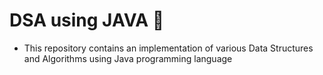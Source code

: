 # DSA using JAVA 🌟
- This repository contains an implementation of various Data Structures and Algorithms using Java programming language
 
 
